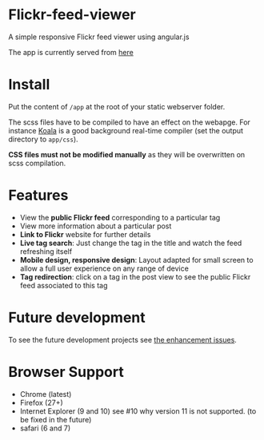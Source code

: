 Flickr-feed-viewer
=================

A simple responsive Flickr feed viewer using angular.js

The app is currently served from [here](http://mrudelle.github.io/Flickr-feed-viewer/app)

# Install

Put the content of `/app` at the root of your static webserver folder.

The scss files have to be compiled to have an effect on the webapge. For instance [Koala](http://koala-app.com/) is a good background real-time compiler (set the output directory to `app/css`).

**CSS files must not be modified manually** as they will be overwritten on scss compilation.

# Features

* View the **public Flickr feed** corresponding to a particular tag
* View more information about a particular post
* **Link to Flickr** website for further details
* **Live tag search**: Just change the tag in the title and watch the feed refreshing itself
* **Mobile design, responsive design**: Layout adapted for small screen to allow a full user experience on any range of device
* **Tag redirection**: click on a tag in the post view to see the public Flickr feed associated to this tag

# Future development

To see the future development projects see [the enhancement issues](https://github.com/mrudelle/Flickr-feed-viewer/issues?labels=enhancement&page=1&state=open).

# Browser Support

* Chrome (latest)
* Firefox (27+)
* Internet Explorer (9 and 10) see #10 why version 11 is not supported. (to be fixed in the future)
* safari (6 and 7)
